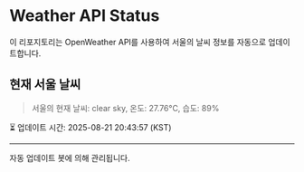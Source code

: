 
# Weather API Status

이 리포지토리는 OpenWeather API를 사용하여 서울의 날씨 정보를 자동으로 업데이트합니다.

## 현재 서울 날씨
> 서울의 현재 날씨: clear sky, 온도: 27.76°C, 습도: 89%

⏳ 업데이트 시간: 2025-08-21 20:43:57 (KST)

---
자동 업데이트 봇에 의해 관리됩니다.
